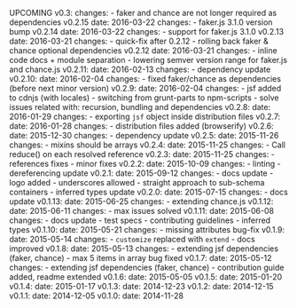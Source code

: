 UPCOMING v0.3:
  changes:
    - faker and chance are not longer required as dependencies
v0.2.15
  date: 2016-03-22
  changes:
    - faker.js 3.1.0 version bump
v0.2.14
  date: 2016-03-22
  changes:
    - support for faker.js 3.1.0
v0.2.13
  date: 2016-03-21
  changes:
    - quick-fix after 0.2.12 - rolling back faker & chance optional dependencies
v0.2.12
  date: 2016-03-21
  changes:
    - inline code docs + module separation
    - lowering semver version range for faker.js and chance.js
v0.2.11:
  date: 2016-02-13
  changes:
    - dependency update
v0.2.10:
  date: 2016-02-04
  changes:
    - fixed faker/chance as dependencies (before next minor version)
v0.2.9:
  date: 2016-02-04
  changes:
    - jsf added to cdnjs (with locales)
    - switching from grunt-parts to npm-scripts
    - solve issues related with: recursion, bundling and dependencies
v0.2.8:
  date: 2016-01-29
  changes:
    - exporting `jsf` object inside distribution files
v0.2.7:
  date: 2016-01-28
  changes:
    - distribution files added (browserify)
v0.2.6:
  date: 2015-12-30
  changes:
    - dependency update
v0.2.5:
  date: 2015-11-26
  changes:
    - mixins should be arrays
v0.2.4:
  date: 2015-11-25
  changes:
    - Call reduce() on each resolved reference
v0.2.3:
  date: 2015-11-25
  changes:
    - references fixes
    - minor fixes
v0.2.2:
  date: 2015-10-09
  changes:
    - linting
    - dereferencing update
v0.2.1:
  date: 2015-09-12
  changes:
    - docs update
    - logo added
    - underscores allowed
    - straight approach to sub-schema containers
    - inferred types update
v0.2.0:
  date: 2015-07-15
  changes:
    - docs update
v0.1.13:
  date: 2015-06-25
  changes:
    - extending chance.js
v0.1.12:
  date: 2015-06-11
  changes:
    - max issues solved
v0.1.11:
  date: 2015-06-08
  changes:
    - docs update
    - test specs
    - contributing guidelines
    - inferred types
v0.1.10:
  date: 2015-05-21
  changes:
    - missing attributes bug-fix
v0.1.9:
  date: 2015-05-14
  changes:
    - `customize` replaced with `extend`
    - docs improved
v0.1.8:
  date: 2015-05-13
  changes:
    - extending jsf dependencies (faker, chance)
    - max 5 items in array bug fixed
v0.1.7:
  date: 2015-05-12
  changes:
    - extending jsf dependencies (faker, chance)
    - contribution guide added, readme extended
v0.1.6:
  date: 2015-05-05
v0.1.5:
  date: 2015-01-20
v0.1.4:
  date: 2015-01-17
v0.1.3:
  date: 2014-12-23
v0.1.2:
  date: 2014-12-15
v0.1.1:
  date: 2014-12-05
v0.1.0:
  date: 2014-11-28
